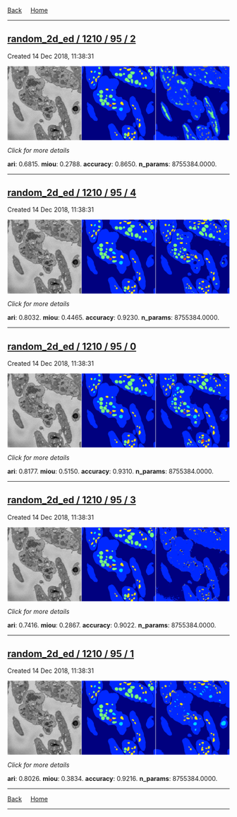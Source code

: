 
[Back](..)&nbsp;&nbsp;&nbsp;&nbsp;&nbsp;[Home](https://leapmanlab.github.io/snapshots)

---

<div class="summary"><a href="2"><h2>random_2d_ed / 1210 / 95 / 2</h2></a><p>Created 14 Dec 2018, 11:38:31
</p><a href="2"><img src="2/media/summary.png" align="center"></a><p>
<i>Click for more details</i>
</p></div>

**ari**: 0.6815. **miou**: 0.2788. **accuracy**: 0.8650. **n_params**: 8755384.0000. 

---

<div class="summary"><a href="4"><h2>random_2d_ed / 1210 / 95 / 4</h2></a><p>Created 14 Dec 2018, 11:38:31
</p><a href="4"><img src="4/media/summary.png" align="center"></a><p>
<i>Click for more details</i>
</p></div>

**ari**: 0.8032. **miou**: 0.4465. **accuracy**: 0.9230. **n_params**: 8755384.0000. 

---

<div class="summary"><a href="0"><h2>random_2d_ed / 1210 / 95 / 0</h2></a><p>Created 14 Dec 2018, 11:38:31
</p><a href="0"><img src="0/media/summary.png" align="center"></a><p>
<i>Click for more details</i>
</p></div>

**ari**: 0.8177. **miou**: 0.5150. **accuracy**: 0.9310. **n_params**: 8755384.0000. 

---

<div class="summary"><a href="3"><h2>random_2d_ed / 1210 / 95 / 3</h2></a><p>Created 14 Dec 2018, 11:38:31
</p><a href="3"><img src="3/media/summary.png" align="center"></a><p>
<i>Click for more details</i>
</p></div>

**ari**: 0.7416. **miou**: 0.2867. **accuracy**: 0.9022. **n_params**: 8755384.0000. 

---

<div class="summary"><a href="1"><h2>random_2d_ed / 1210 / 95 / 1</h2></a><p>Created 14 Dec 2018, 11:38:31
</p><a href="1"><img src="1/media/summary.png" align="center"></a><p>
<i>Click for more details</i>
</p></div>

**ari**: 0.8026. **miou**: 0.3834. **accuracy**: 0.9216. **n_params**: 8755384.0000. 

---

[Back](..)&nbsp;&nbsp;&nbsp;&nbsp;&nbsp;[Home](https://leapmanlab.github.io/snapshots)

---